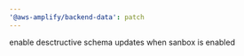 ```yaml
---
'@aws-amplify/backend-data': patch
---
```


enable desctructive schema updates when sanbox is enabled
